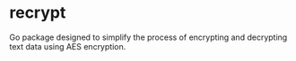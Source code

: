 # recrypt
Go package designed to simplify the process of encrypting and decrypting text data using AES encryption.  
